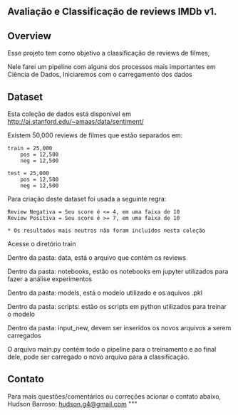 ## Avaliação e Classificação de reviews IMDb v1.

## Overview

Esse projeto tem como objetivo a classificação de reviews de filmes,

Nele farei um pipeline com alguns dos processos mais importantes em Ciência de Dados,
Iniciaremos com o carregamento dos dados

## Dataset

Esta coleção de dados está disponível em http://ai.stanford.edu/~amaas/data/sentiment/

Existem 50,000 reviews de filmes que estão separados em:

    train = 25,000    
        pos = 12,500        
        neg = 12,500

    test = 25,000    
        pos = 12,500        
        neg = 12,500
        
Para criação deste dataset foi usada a seguinte regra:

    Review Negativa = Seu score é <= 4, em uma faixa de 10    
    Review Positiva = Seu score é >= 7, em uma faixa de 10
    
    * Os resultados mais neutros não foram incluídos nesta coleção

Acesse o diretório train

Dentro da pasta: data, está o arquivo que contém os reviews

Dentro da pasta: notebooks, estão os notebooks em jupyter utilizados para fazer a análise experimentos

Dentro da pasta: models, está o modelo utilizado e os aquivos .pkl

Dentro da pasta: scripts: estão os scripts em python utilizados para treinar o modelo

Dentro da pasta: input_new, devem ser inseridos os novos arquivos a serem carregados


O arquivo main.py contém todo o pipeline para o treinamento e ao final dele, pode ser carregado o novo arquivo para a classificação.

## Contato

Para mais questões/comentários ou correções acionar o contato abaixo, Hudson Barroso:
hudson.g4@gmail.com
"""
